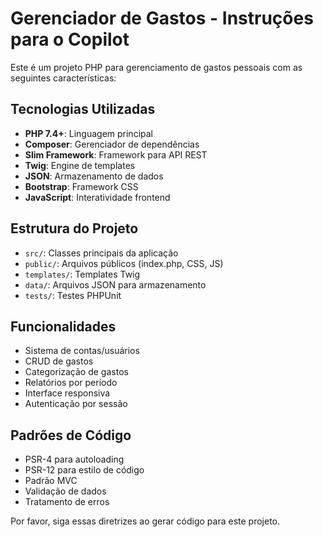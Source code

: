 <!-- Use this file to provide workspace-specific custom instructions to Copilot. For more details, visit https://code.visualstudio.com/docs/copilot/copilot-customization#_use-a-githubcopilotinstructionsmd-file -->

# Gerenciador de Gastos - Instruções para o Copilot

Este é um projeto PHP para gerenciamento de gastos pessoais com as seguintes características:

## Tecnologias Utilizadas
- **PHP 7.4+**: Linguagem principal
- **Composer**: Gerenciador de dependências
- **Slim Framework**: Framework para API REST
- **Twig**: Engine de templates
- **JSON**: Armazenamento de dados
- **Bootstrap**: Framework CSS
- **JavaScript**: Interatividade frontend

## Estrutura do Projeto
- `src/`: Classes principais da aplicação
- `public/`: Arquivos públicos (index.php, CSS, JS)
- `templates/`: Templates Twig
- `data/`: Arquivos JSON para armazenamento
- `tests/`: Testes PHPUnit

## Funcionalidades
- Sistema de contas/usuários
- CRUD de gastos
- Categorização de gastos
- Relatórios por período
- Interface responsiva
- Autenticação por sessão

## Padrões de Código
- PSR-4 para autoloading
- PSR-12 para estilo de código
- Padrão MVC
- Validação de dados
- Tratamento de erros

Por favor, siga essas diretrizes ao gerar código para este projeto.
